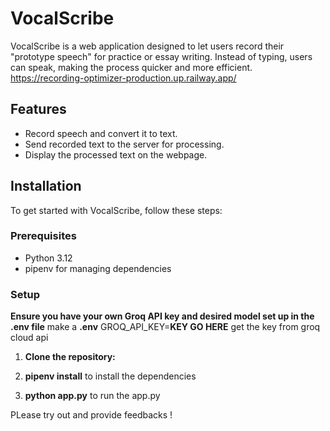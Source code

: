 # VocalScribe

VocalScribe is a web application designed to let users record their "prototype speech" for practice or essay writing. Instead of typing, users can speak, making the process quicker and more efficient.
https://recording-optimizer-production.up.railway.app/
## Features

- Record speech and convert it to text.
- Send recorded text to the server for processing.
- Display the processed text on the webpage.

## Installation

To get started with VocalScribe, follow these steps:

### Prerequisites

- Python 3.12
- pipenv for managing dependencies

### Setup

**Ensure you have your own Groq API key and desired model set up in the .env file**
make a **.env**
GROQ_API_KEY=**KEY GO HERE** get the key from groq cloud api

1. **Clone the repository:**

2. **pipenv install** to install the dependencies

3. **python app.py** to run the app.py

PLease try out and provide feedbacks !
